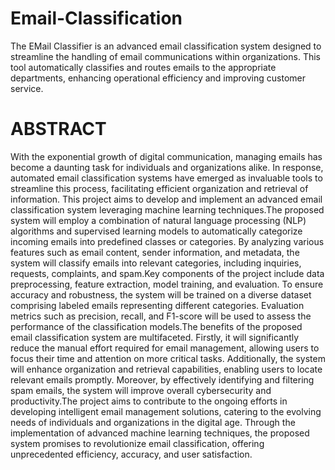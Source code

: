 # Email-Classification
The EMail Classifier is an advanced email classification system designed to streamline the handling of email communications within organizations. This tool automatically classifies and routes emails to the appropriate departments, enhancing operational efficiency and improving customer service.


 # ABSTRACT 
 
 With  the  exponential  growth  of  digital  communication,  managing  emails  has  become  a 
 daunting  task  for  individuals  and  organizations  alike.  In  response,  automated  email 
 classification  systems  have  emerged  as  invaluable  tools  to  streamline  this  process,  facilitating 
 efficient  organization  and  retrieval  of  information.  This  project  aims  to  develop  and 
 implement  an  advanced  email  classification  system  leveraging  machine  learning 
 techniques.The  proposed  system  will  employ  a  combination  of  natural  language  processing 
 (NLP)  algorithms  and  supervised  learning  models  to  automatically  categorize  incoming 
 emails  into  predefined  classes  or  categories.  By  analyzing  various  features  such  as  email 
 content,  sender  information,  and  metadata,  the  system  will  classify  emails  into  relevant 
 categories,  including  inquiries,  requests,  complaints,  and  spam.Key  components  of  the 
 project  include  data  preprocessing,  feature  extraction,  model  training,  and  evaluation.  To 
 ensure  accuracy  and  robustness,  the  system  will  be  trained  on  a  diverse  dataset  comprising 
 labeled  emails  representing  different  categories.  Evaluation  metrics  such  as  precision,  recall, 
 and  F1-score  will  be  used  to  assess  the  performance  of  the  classification  models.The  benefits 
 of  the  proposed  email  classification  system  are  multifaceted.  Firstly,  it  will  significantly 
 reduce  the  manual  effort  required  for  email  management,  allowing  users  to  focus  their  time 
 and  attention  on  more  critical  tasks.  Additionally,  the  system  will  enhance  organization  and 
 retrieval  capabilities,  enabling  users  to  locate  relevant  emails  promptly.  Moreover,  by 
 effectively  identifying  and  filtering  spam  emails,  the  system  will  improve  overall 
 cybersecurity  and  productivity.The  project  aims  to  contribute  to  the  ongoing  efforts  in 
 developing  intelligent  email  management  solutions,  catering  to  the  evolving  needs  of 
 individuals  and  organizations  in  the  digital  age.  Through  the  implementation  of  advanced 
 machine  learning  techniques,  the  proposed  system  promises  to  revolutionize  email 
 classification, offering unprecedented efficiency, accuracy, and user satisfaction.
